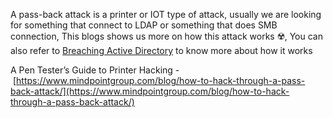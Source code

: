 A pass-back attack is a printer or IOT type of attack, usually we are looking for something that connect to LDAP or something that does SMB connection, This blogs shows us more on how this attack works ☢️, You can also refer to [Breaching Active Directory](https://github.com/sec-fortress/Notes/blob/main/Breaching%20Active%20Directory.md#ldap-pass-back-attacks) to know more about how it works

A Pen Tester’s Guide to Printer Hacking - [https://www.mindpointgroup.com/blog/how-to-hack-through-a-pass-back-attack/](https://www.mindpointgroup.com/blog/how-to-hack-through-a-pass-back-attack/)





